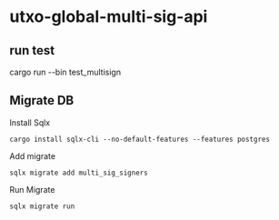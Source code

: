 # utxo-global-multi-sig-api

## run test

cargo run --bin test_multisign

## Migrate DB

Install Sqlx

```
cargo install sqlx-cli --no-default-features --features postgres
```

Add migrate

```
sqlx migrate add multi_sig_signers
```

Run Migrate

```
sqlx migrate run
```

